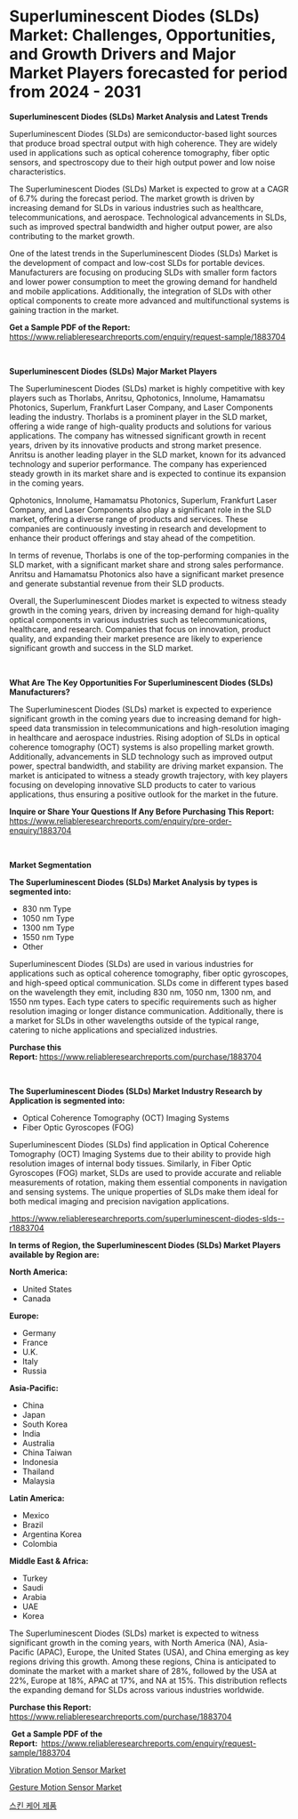 <p><h1>Superluminescent Diodes (SLDs) Market: Challenges, Opportunities, and Growth Drivers and Major Market Players forecasted for period from 2024 - 2031</h1></p><p><strong>Superluminescent Diodes (SLDs) Market Analysis and Latest Trends</strong></p>
<p><p>Superluminescent Diodes (SLDs) are semiconductor-based light sources that produce broad spectral output with high coherence. They are widely used in applications such as optical coherence tomography, fiber optic sensors, and spectroscopy due to their high output power and low noise characteristics.</p><p>The Superluminescent Diodes (SLDs) Market is expected to grow at a CAGR of 6.7% during the forecast period. The market growth is driven by increasing demand for SLDs in various industries such as healthcare, telecommunications, and aerospace. Technological advancements in SLDs, such as improved spectral bandwidth and higher output power, are also contributing to the market growth.</p><p>One of the latest trends in the Superluminescent Diodes (SLDs) Market is the development of compact and low-cost SLDs for portable devices. Manufacturers are focusing on producing SLDs with smaller form factors and lower power consumption to meet the growing demand for handheld and mobile applications. Additionally, the integration of SLDs with other optical components to create more advanced and multifunctional systems is gaining traction in the market.</p></p>
<p><strong>Get a Sample PDF of the Report:&nbsp;</strong> <a href="https://www.reliableresearchreports.com/enquiry/request-sample/1883704">https://www.reliableresearchreports.com/enquiry/request-sample/1883704</a></p>
<p>&nbsp;</p>
<p><strong>Superluminescent Diodes (SLDs) Major Market Players</strong></p>
<p><p>The Superluminescent Diodes (SLDs) market is highly competitive with key players such as Thorlabs, Anritsu, Qphotonics, Innolume, Hamamatsu Photonics, Superlum, Frankfurt Laser Company, and Laser Components leading the industry. Thorlabs is a prominent player in the SLD market, offering a wide range of high-quality products and solutions for various applications. The company has witnessed significant growth in recent years, driven by its innovative products and strong market presence. Anritsu is another leading player in the SLD market, known for its advanced technology and superior performance. The company has experienced steady growth in its market share and is expected to continue its expansion in the coming years.</p><p>Qphotonics, Innolume, Hamamatsu Photonics, Superlum, Frankfurt Laser Company, and Laser Components also play a significant role in the SLD market, offering a diverse range of products and services. These companies are continuously investing in research and development to enhance their product offerings and stay ahead of the competition.</p><p>In terms of revenue, Thorlabs is one of the top-performing companies in the SLD market, with a significant market share and strong sales performance. Anritsu and Hamamatsu Photonics also have a significant market presence and generate substantial revenue from their SLD products.</p><p>Overall, the Superluminescent Diodes market is expected to witness steady growth in the coming years, driven by increasing demand for high-quality optical components in various industries such as telecommunications, healthcare, and research. Companies that focus on innovation, product quality, and expanding their market presence are likely to experience significant growth and success in the SLD market.</p></p>
<p>&nbsp;</p>
<p><strong>What Are The Key Opportunities For Superluminescent Diodes (SLDs) Manufacturers?</strong></p>
<p><p>The Superluminescent Diodes (SLDs) market is expected to experience significant growth in the coming years due to increasing demand for high-speed data transmission in telecommunications and high-resolution imaging in healthcare and aerospace industries. Rising adoption of SLDs in optical coherence tomography (OCT) systems is also propelling market growth. Additionally, advancements in SLD technology such as improved output power, spectral bandwidth, and stability are driving market expansion. The market is anticipated to witness a steady growth trajectory, with key players focusing on developing innovative SLD products to cater to various applications, thus ensuring a positive outlook for the market in the future.</p></p>
<p><strong>Inquire or Share Your Questions If Any Before Purchasing This Report:</strong> <a href="https://www.reliableresearchreports.com/enquiry/pre-order-enquiry/1883704">https://www.reliableresearchreports.com/enquiry/pre-order-enquiry/1883704</a></p>
<p>&nbsp;</p>
<p><strong>Market Segmentation</strong></p>
<p><strong>The Superluminescent Diodes (SLDs) Market Analysis by types is segmented into:</strong></p>
<p><ul><li>830 nm Type</li><li>1050 nm Type</li><li>1300 nm Type</li><li>1550 nm Type</li><li>Other</li></ul></p>
<p><p>Superluminescent Diodes (SLDs) are used in various industries for applications such as optical coherence tomography, fiber optic gyroscopes, and high-speed optical communication. SLDs come in different types based on the wavelength they emit, including 830 nm, 1050 nm, 1300 nm, and 1550 nm types. Each type caters to specific requirements such as higher resolution imaging or longer distance communication. Additionally, there is a market for SLDs in other wavelengths outside of the typical range, catering to niche applications and specialized industries.</p></p>
<p><strong>Purchase this Report:&nbsp;</strong><a href="https://www.reliableresearchreports.com/purchase/1883704">https://www.reliableresearchreports.com/purchase/1883704</a></p>
<p>&nbsp;</p>
<p><strong>The Superluminescent Diodes (SLDs) Market Industry Research by Application is segmented into:</strong></p>
<p><ul><li>Optical Coherence Tomography (OCT) Imaging Systems</li><li>Fiber Optic Gyroscopes (FOG)</li></ul></p>
<p><p>Superluminescent Diodes (SLDs) find application in Optical Coherence Tomography (OCT) Imaging Systems due to their ability to provide high resolution images of internal body tissues. Similarly, in Fiber Optic Gyroscopes (FOG) market, SLDs are used to provide accurate and reliable measurements of rotation, making them essential components in navigation and sensing systems. The unique properties of SLDs make them ideal for both medical imaging and precision navigation applications.</p></p>
<p><a href="https://www.reliableresearchreports.com/superluminescent-diodes-slds--r1883704">&nbsp;https://www.reliableresearchreports.com/superluminescent-diodes-slds--r1883704</a></p>
<p><strong>In terms of Region, the Superluminescent Diodes (SLDs) Market Players available by Region are:</strong></p>
<p>
    <p> <strong> North America: </strong>
        <ul>
            <li>United States</li>
            <li>Canada</li>
        </ul>
        </p> 
    <p> <strong> Europe: </strong>
        <ul>
            <li>Germany</li>
            <li>France</li>
            <li>U.K.</li>
            <li>Italy</li>
            <li>Russia</li>
        </ul>
        </p> 
    <p> <strong> Asia-Pacific: </strong>
        <ul>
            <li>China</li>
            <li>Japan</li>
            <li>South Korea</li>
            <li>India</li>
            <li>Australia</li>
            <li>China Taiwan</li>
            <li>Indonesia</li>
            <li>Thailand</li>
            <li>Malaysia</li>
        </ul>
        </p> 
    <p> <strong> Latin America: </strong>
        <ul>
            <li>Mexico</li>
            <li>Brazil</li>
            <li>Argentina Korea</li>
            <li>Colombia</li>
        </ul>
        </p> 
    <p> <strong> Middle East & Africa: </strong>
        <ul>
            <li>Turkey</li>
            <li>Saudi</li>
            <li>Arabia</li>
            <li>UAE</li>
            <li>Korea</li>
        </ul>
    </p>
    </p>
<p><p>The Superluminescent Diodes (SLDs) market is expected to witness significant growth in the coming years, with North America (NA), Asia-Pacific (APAC), Europe, the United States (USA), and China emerging as key regions driving this growth. Among these regions, China is anticipated to dominate the market with a market share of 28%, followed by the USA at 22%, Europe at 18%, APAC at 17%, and NA at 15%. This distribution reflects the expanding demand for SLDs across various industries worldwide.</p></p>
<p><strong>Purchase this Report: </strong><a href="https://www.reliableresearchreports.com/purchase/1883704">https://www.reliableresearchreports.com/purchase/1883704</a></p>
<p>&nbsp;<strong>Get a Sample PDF of the Report:&nbsp;&nbsp;</strong><a href="https://www.reliableresearchreports.com/enquiry/request-sample/1883704">https://www.reliableresearchreports.com/enquiry/request-sample/1883704</a></p>
<p><strong></strong></p>
<p><p><a href="https://github.com/khadijahesham19/Market-Research-Report-List-1/blob/main/vibration-motion-sensor-market.md">Vibration Motion Sensor Market</a></p><p><a href="https://github.com/mhrnetwork1/Market-Research-Report-List-1/blob/main/gesture-motion-sensor-market.md">Gesture Motion Sensor Market</a></p><p><a href="https://github.com/mdmazharulnwr786/Market-Research-Report-List-1/blob/main/6166563158335.md">스킨 케어 제품</a></p></p>